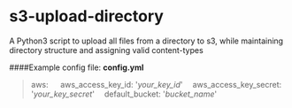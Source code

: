 # s3-upload-directory
A Python3 script to upload all files from a directory to s3, while maintaining directory structure and assigning valid content-types

####Example config file:
**config.yml**
> aws:
> &emsp; aws_access_key_id: '<i>your_key_id</i>'
> &emsp;aws_access_key_secret: '<i>your_key_secret</i>'
> &emsp;default_bucket: '<i>bucket_name</i>'
